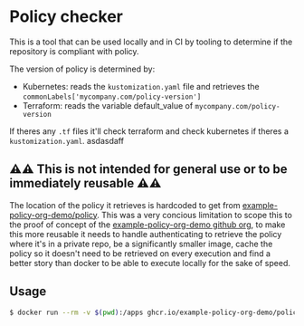 # Policy checker

This is a tool that can be used locally and in CI by tooling to determine if the repository is compliant with policy.

The version of policy is determined by:
 - Kubernetes: reads the `kustomization.yaml` file and retrieves the `commonLabels['mycompany.com/policy-version']`
 - Terraform: reads the variable default_value of `mycompany.com/policy-version`

If theres any `.tf` files it'll check terraform and check kubernetes if theres a `kustomization.yaml`.
asdasdaff

## ⚠️⚠️ This is not intended for general use or to be immediately reusable ⚠️⚠️
The location of the policy it retrieves is hardcoded to get from [example-policy-org-demo/policy](https://github.com/example-policy-org-demo/policy). This was a very concious limitation to scope this to the proof of concept of the [example-policy-org-demo github org](https://github.com/example-policy-org), to make this more reusable it needs to handle authenticating to retrieve the policy where it's in a private repo, be a significantly smaller image, cache the policy so it doesn't need to be retrieved on every execution and find a better story than docker to be able to execute locally for the sake of speed.

## Usage

```bash
$ docker run --rm -v $(pwd):/apps ghcr.io/example-policy-org-demo/policy-checker
```